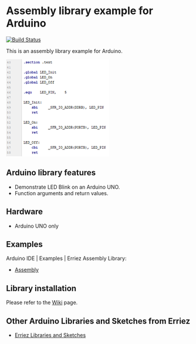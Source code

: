 # Assembly library example for Arduino

[![Build Status](https://travis-ci.org/Erriez/ErriezAssembly.svg?branch=master)](https://travis-ci.org/Erriez/ErriezAssembly)

This is an assembly library example for Arduino.

![Assembly](https://raw.githubusercontent.com/Erriez/ErriezAssembly/master/extras/ScreenshotAssembly.png)


## Arduino library features

- Demonstrate LED Blink on an Arduino UNO.
- Function arguments and return values.


## Hardware

- Arduino UNO only


## Examples

Arduino IDE | Examples | Erriez Assembly Library:

* [Assembly](https://github.com/Erriez/ErriezAssembly/blob/master/examples/Assembly/Assembly.ino)


## Library installation

Please refer to the [Wiki](https://github.com/Erriez/ErriezArduinoLibrariesAndSketches/wiki) page.


## Other Arduino Libraries and Sketches from Erriez

* [Erriez Libraries and Sketches](https://github.com/Erriez/ErriezArduinoLibrariesAndSketches)
